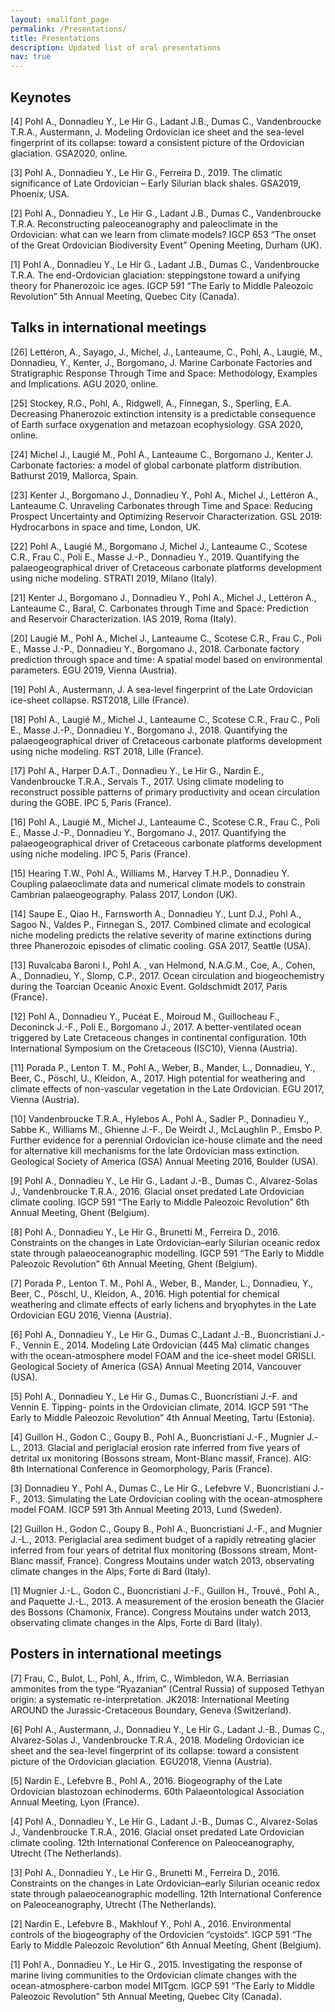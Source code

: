 ```yaml
---
layout: smallfont_page
permalink: /Presentations/
title: Presentations
description: Updated list of oral presentations
nav: true
---
```


<h2>Keynotes</h2>

[4] Pohl A., Donnadieu Y., Le Hir G., Ladant J.B., Dumas C., Vandenbroucke T.R.A., Austermann, J. Modeling Ordovician ice sheet and the sea-level fingerprint of its collapse: toward a consistent picture of the Ordovician glaciation. GSA2020, online.

[3] Pohl A., Donnadieu Y., Le Hir G., Ferreira D., 2019. The climatic significance of Late Ordovician – Early Silurian black shales. GSA2019, Phoenix, USA.

[2] Pohl A., Donnadieu Y., Le Hir G., Ladant J.B., Dumas C., Vandenbroucke T.R.A. Reconstructing paleoceanography and paleoclimate in the Ordovician: what can we learn from climate models? IGCP 653 “The onset of the Great Ordovician Biodiversity Event” Opening Meeting, Durham (UK).

[1] Pohl A., Donnadieu Y., Le Hir G., Ladant J.B., Dumas C., Vandenbroucke T.R.A. The end-Ordovician glaciation: steppingstone toward a unifying theory for Phanerozoic ice ages. IGCP 591 “The Early to Middle Paleozoic Revolution” 5th Annual Meeting, Quebec City (Canada).

<h2>Talks in international meetings</h2>

[26] Lettéron, A., Sayago, J., Michel, J., Lanteaume, C., Pohl, A., Laugié, M., Donnadieu, Y., Kenter, J., Borgomano, J. Marine Carbonate Factories and Stratigraphic Response Through Time and Space: Methodology, Examples and Implications. AGU 2020, online.

[25] Stockey, R.G., Pohl, A., Ridgwell, A., Finnegan, S., Sperling, E.A. Decreasing Phanerozoic extinction intensity is a predictable consequence of Earth surface oxygenation and metazoan ecophysiology. GSA 2020, online.

[24] Michel J., Laugié M., Pohl A., Lanteaume C., Borgomano J., Kenter J. Carbonate factories: a model of global carbonate platform distribution. Bathurst 2019, Mallorca, Spain.

[23] Kenter J., Borgomano J., Donnadieu Y., Pohl A., Michel J., Lettéron A., Lanteaume C. Unraveling Carbonates through Time and Space: Reducing Prospect Uncertainty and Optimizing Reservoir Characterization. GSL 2019: Hydrocarbons in space and time, London, UK.

[22] Pohl A., Laugié M., Borgomano J, Michel J., Lanteaume C., Scotese C.R., Frau C., Poli E., Masse J.-P., Donnadieu Y., 2019. Quantifying the palaeogeographical driver of Cretaceous carbonate platforms development using niche modeling. STRATI 2019, Milano (Italy).

[21] Kenter J., Borgomano J., Donnadieu Y., Pohl A., Michel J., Lettéron A., Lanteaume C., Baral, C. Carbonates through Time and Space: Prediction and Reservoir Characterization. IAS 2019, Roma (Italy).

[20] Laugié M., Pohl A., Michel J., Lanteaume C., Scotese C.R., Frau C., Poli E., Masse J.-P., Donnadieu Y., Borgomano J., 2018. Carbonate factory prediction through space and time: A spatial model based on environmental parameters. EGU 2019, Vienna (Austria).

[19] Pohl A., Austermann, J. A sea-level fingerprint of the Late Ordovician ice-sheet collapse. RST2018, Lille (France).

[18] Pohl A., Laugié M., Michel J., Lanteaume C., Scotese C.R., Frau C., Poli E., Masse J.-P., Donnadieu Y., Borgomano J., 2018. Quantifying the palaeogeographical driver of Cretaceous carbonate platforms development using niche modeling. RST 2018, Lille (France).

[17] Pohl A., Harper D.A.T., Donnadieu Y., Le Hir G., Nardin E., Vandenbroucke T.R.A., Servais T., 2017. Using climate modeling to reconstruct possible patterns of primary productivity and ocean circulation during the GOBE. IPC 5, Paris (France).

[16] Pohl A., Laugié M., Michel J., Lanteaume C., Scotese C.R., Frau C., Poli E., Masse J.-P., Donnadieu Y., Borgomano J., 2017. Quantifying the palaeogeographical driver of Cretaceous carbonate platforms development using niche modeling. IPC 5, Paris (France).

[15] Hearing T.W., Pohl A., Williams M., Harvey T.H.P., Donnadieu Y. Coupling palaeoclimate data and numerical climate models to constrain Cambrian palaeogeography. Palass 2017, London (UK).

[14] Saupe E., Qiao H., Farnsworth A., Donnadieu Y., Lunt D.J., Pohl A., Sagoo N., Valdes P., Finnegan S., 2017. Combined climate and ecological niche modeling predicts the relative severity of marine extinctions during three Phanerozoic episodes of climatic cooling. GSA 2017, Seattle (USA).

[13] Ruvalcaba Baroni I., Pohl A. , van Helmond, N.A.G.M., Coe, A., Cohen, A., Donnadieu, Y., Slomp, C.P., 2017. Ocean circulation and biogeochemistry during the Toarcian Oceanic Anoxic Event. Goldschmidt 2017, Paris (France).

[12] Pohl A., Donnadieu Y., Pucéat E., Moiroud M., Guillocheau F., Deconinck J.-F., Poli E., Borgomano J., 2017. A better-ventilated ocean triggered by Late Cretaceous changes in continental configuration. 10th International Symposium on the Cretaceous (ISC10), Vienna (Austria).

[11] Porada P., Lenton T. M., Pohl A., Weber, B., Mander, L., Donnadieu, Y., Beer, C., Pöschl, U., Kleidon, A., 2017. High potential for weathering and climate effects of non-vascular vegetation in the Late Ordovician. EGU 2017, Vienna (Austria).

[10] Vandenbroucke T.R.A., Hylebos A., Pohl A., Sadler P., Donnadieu Y., Sabbe K., Williams M., Ghienne J.-F., De Weirdt J., McLaughlin P., Emsbo P. Further evidence for a perennial Ordovician ice-house climate and the need for alternative kill mechanisms for the late Ordovician mass extinction. Geological Society of America (GSA) Annual Meeting 2016, Boulder (USA).

[9] Pohl A., Donnadieu Y., Le Hir G., Ladant J.-B., Dumas C., Alvarez-Solas J., Vandenbroucke T.R.A., 2016. Glacial onset predated Late Ordovician climate cooling. IGCP 591 “The Early to Middle Paleozoic Revolution” 6th Annual Meeting, Ghent (Belgium).

[8] Pohl A., Donnadieu Y., Le Hir G., Brunetti M., Ferreira D., 2016. Constraints on the changes in Late Ordovician–early Silurian oceanic redox state through palaeoceanographic modelling. IGCP 591 “The Early to Middle Paleozoic Revolution” 6th Annual Meeting, Ghent (Belgium).

[7] Porada P., Lenton T. M., Pohl A., Weber, B., Mander, L., Donnadieu, Y., Beer, C., Pöschl, U., Kleidon, A., 2016. High potential for chemical weathering and climate effects of early lichens and bryophytes in the Late Ordovician EGU 2016, Vienna (Austria).

[6] Pohl A., Donnadieu Y., Le Hir G., Dumas C.,Ladant J.-B., Buoncristiani J.-F., Vennin E., 2014. Modeling Late Ordovician (445 Ma) climatic changes with the ocean-atmosphere model FOAM and the ice-sheet model GRISLI. Geological Society of America (GSA) Annual Meeting 2014, Vancouver (USA).

[5] Pohl A., Donnadieu Y., Le Hir G., Dumas C., Buoncristiani J.-F. and Vennin E. Tipping- points in the Ordovician climate, 2014. IGCP 591 “The Early to Middle Paleozoic Revolution” 4th Annual Meeting, Tartu (Estonia).

[4] Guillon H., Godon C., Goupy B., Pohl A., Buoncristiani J.-F., Mugnier J.-L., 2013. Glacial and periglacial erosion rate inferred from five years of detrital ux monitoring (Bossons stream, Mont-Blanc massif, France). AIG: 8th International Conference in Geomorphology, Paris (France).

[3] Donnadieu Y., Pohl A., Dumas C., Le Hir G., Lefebvre V., Buoncristiani J.-F., 2013. Simulating the Late Ordovician cooling with the ocean-atmosphere model FOAM. IGCP 591 3th Annual Meeting 2013, Lund (Sweden).

[2] Guillon H., Godon C., Goupy B., Pohl A., Buoncristiani J.-F., and Mugnier J.-L., 2013. Periglacial area sediment budget of a rapidly retreating glacier inferred from four years of detrital flux monitoring (Bossons stream, Mont-Blanc massif, France). Congress Moutains under watch 2013, observating climate changes in the Alps, Forte di Bard (Italy).

[1] Mugnier J.-L., Godon C., Buoncristiani J.-F., Guillon H., Trouvé., Pohl A., and Paquette J.-L., 2013. A measurement of the erosion beneath the Glacier des Bossons (Chamonix, France). Congress Moutains under watch 2013, observating climate changes in the Alps, Forte di Bard (Italy).

<h2>Posters in international meetings</h2>

[7] Frau, C., Bulot, L., Pohl, A., Ifrim, C., Wimbledon, W.A. Berriasian ammonites from the type “Ryazanian” (Central Russia) of supposed Tethyan origin: a systematic re-interpretation. JK2018: International Meeting AROUND the Jurassic-Cretaceous Boundary, Geneva (Switzerland).

[6] Pohl A., Austermann, J., Donnadieu Y., Le Hir G., Ladant J.-B., Dumas C., Alvarez-Solas J., Vandenbroucke T.R.A., 2018. Modeling Ordovician ice sheet and the sea-level fingerprint of its collapse: toward a consistent picture of the Ordovician glaciation. EGU2018, Vienna (Austria).

[5] Nardin E., Lefebvre B., Pohl A., 2016. Biogeography of the Late Ordovician blastozoan echinoderms. 60th Palaeontological Association Annual Meeting, Lyon (France).

[4] Pohl A., Donnadieu Y., Le Hir G., Ladant J.-B., Dumas C., Alvarez-Solas J., Vandenbroucke T.R.A., 2016. Glacial onset predated Late Ordovician climate cooling. 12th International Conference on Paleoceanography, Utrecht (The Netherlands).

[3] Pohl A., Donnadieu Y., Le Hir G., Brunetti M., Ferreira D., 2016. Constraints on the changes in Late Ordovician–early Silurian oceanic redox state through palaeoceanographic modelling. 12th International Conference on Paleoceanography, Utrecht (The Netherlands).

[2] Nardin E., Lefebvre B., Makhlouf Y., Pohl A., 2016. Environmental controls of the biogeography of the Ordovicien “cystoids“. IGCP 591 “The Early to Middle Paleozoic Revolution” 6th Annual Meeting, Ghent (Belgium).

[1] Pohl A., Donnadieu Y., Le Hir G., 2015. Investigating the response of marine living communities to the Ordovician climate changes with the ocean-atmosphere-carbon model MITgcm. IGCP 591 “The Early to Middle Paleozoic Revolution” 5th Annual Meeting, Quebec City (Canada).
